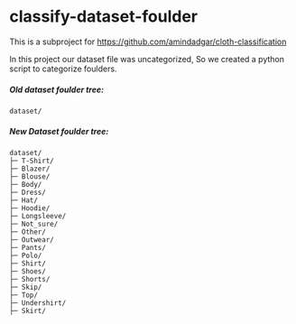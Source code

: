 # classify-dataset-foulder
This is a subproject for https://github.com/amindadgar/cloth-classification

In this project our dataset file was uncategorized, So we created a python script to categorize foulders. <br>
##### Old dataset foulder tree: <br>
```
dataset/
```

##### New Dataset foulder tree: <br>
```
dataset/
├─ T-Shirt/
├─ Blazer/
├─ Blouse/
├─ Body/
├─ Dress/
├─ Hat/
├─ Hoodie/
├─ Longsleeve/
├─ Not_sure/
├─ Other/
├─ Outwear/
├─ Pants/
├─ Polo/
├─ Shirt/
├─ Shoes/
├─ Shorts/
├─ Skip/
├─ Top/
├─ Undershirt/
├─ Skirt/
```
